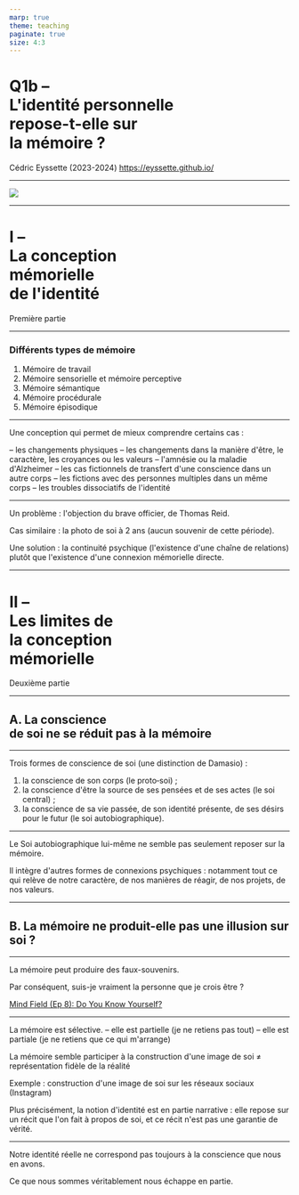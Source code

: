 ```yaml
---
marp: true
theme: teaching
paginate: true
size: 4:3
---
```


<!-- _class: titre -->

# Q1b – <br>L'identité personnelle<br>repose-t-elle sur<br>la mémoire ? <!-- fit -->

Cédric Eyssette (2023-2024)
https://eyssette.github.io/


---
<!-- _class: i1t0 pp -->

[![](https://fr.web.img2.acsta.net/medias/nmedia/18/36/06/10/18449315.jpg)](https://ladigitale.dev/digiview/#/v/6599600486bb2)


---
<!-- _class: partie -->
# I – <br>La conception <br>mémorielle<br>de l'identité <!-- fit -->
Première partie


---
<!-- _class:  -->
### Différents types de mémoire

1) Mémoire de travail
2) Mémoire sensorielle et mémoire perceptive
3) Mémoire sémantique
4) Mémoire procédurale
5) Mémoire épisodique


---
<!-- _class: fpppp -->
Une conception qui permet de mieux comprendre certains cas : 

<span data-marpit-fragment="1">– les changements physiques</span>
<span data-marpit-fragment="2">– les changements dans la manière d'être, le caractère, les croyances ou les valeurs</span>
<span data-marpit-fragment="3">– l'amnésie ou la maladie d'Alzheimer</span>
<span data-marpit-fragment="4">– les cas fictionnels de transfert d'une conscience dans un autre corps</span>
<span data-marpit-fragment="5">– les fictions avec des personnes multiples dans un même corps</span>
<span data-marpit-fragment="6">– les troubles dissociatifs de l'identité</span>

 <!--Locke : l'homme du jour et l'homme de la nuit -->


---
<!-- _class:  -->
Un problème : l'objection du brave officier, de Thomas Reid.

<span data-marpit-fragment="1">Cas similaire : la photo de soi à 2 ans (aucun souvenir de cette période).</span>

<span data-marpit-fragment="2">Une solution : la continuité psychique (l'existence d'une chaîne de relations) plutôt que l'existence d'une connexion mémorielle directe.</span>


---
<!-- _class: partie -->
# II – <br>Les limites de <br>la conception<br> mémorielle <!-- fit -->
Deuxième partie


---
<!-- _class: souspartie -->


## A. La conscience <br>de soi ne se réduit pas à la mémoire

---
<!-- _class: fppppppppp -->
Trois formes de conscience de soi (une distinction de Damasio) :
1) la conscience de son corps (le proto&#8209;soi) ;
2) la conscience d'être la source de ses pensées et de ses actes (le soi central) ;
3) la conscience de sa vie passée, de son identité présente, de ses désirs pour le futur (le soi autobiographique).</span>

<!-- 
1/ conscience de son corps
proprioception
cas : membre-fantôme, O. Sacks : “la femme désincarnée”, “l'homme qui tombait de son lit”, “fantômes“.

Animaux : test de Gallup
cas : les athlètes (escalade)

Locke ne parle pas du tout de cet aspect-là de la conscience de soi
Locke laisse de côté la dimension corporelle de la conscience de soi.

How the Body Shapes the Mind
Shaun Gallagher
"a primary, embodied sense of self"

2/ conscience d'être la source de ses pensées et de ses actes
cf. cours sur le libre arbitre
Cas : schizophrénie

=> semble correspondre à ce que dit Locke dans le 1er paragraphe

3/ soi autobiographique
=> semble correspondre au 2e paragraphe

-->


---
<!-- _class:  -->
Le Soi autobiographique lui-même ne semble pas seulement reposer sur la mémoire.

<span data-marpit-fragment="1">Il intègre d'autres formes de connexions psychiques : notamment tout ce qui relève de notre caractère, de nos manières de réagir, de nos projets, de nos valeurs.</span>

---
<!-- _class: souspartie -->
## B. La mémoire ne produit-elle pas une illusion sur soi ?


---
<!-- _class:  -->
La mémoire peut produire des faux-souvenirs.

<span data-marpit-fragment="1">Par conséquent, suis-je vraiment la personne que je crois être ?</span>

[Mind Field (Ep 8): Do You Know Yourself?](https://ladigitale.dev/digiview/#/v/6396d7de3decd)


---
<!-- _class: fp -->
La mémoire est sélective.
<span data-marpit-fragment="1">– elle est partielle (je ne retiens pas tout)</span>
<span data-marpit-fragment="2">– elle est partiale (je ne retiens que ce qui m'arrange)</span>

<span data-marpit-fragment="3">La mémoire semble participer à la construction d'une image de soi</span> <span data-marpit-fragment="4">≠ représentation fidèle de la réalité</span>

<span data-marpit-fragment="5">Exemple : construction d'une image de soi sur les réseaux sociaux (Instagram)</span>

<span data-marpit-fragment="6">Plus précisément, la notion d'identité est en partie narrative : elle repose sur un récit que l'on fait à propos de soi, et ce récit n'est pas une garantie de vérité.</span>


---
<!-- _class:  -->
Notre identité réelle ne correspond pas toujours à la conscience que nous en avons. 

Ce que nous sommes véritablement nous échappe en partie.

<!-- 
Progression dans la connaissance de soi possible : grâce à autrui ? quête de soi ?
-->


<!-- 
L'identité réelle déborde la conscience que nous en avons. On ne peut pas assimiler l'identité à la conscience.
Ce que nous sommes véritablement échappe en partie à notre conscience.

Question de la vérité, place du témoignage d'autrui ; récit de soi (identité narrative), image de soi : illusions sur soi

Exemples dans la science-fiction : faux souvenirs

Faut-il rejeter jusqu'à la notion même d'identité ?

Science-fiction / Westworld, Blade Runner, Dark City …
Shutter Island 

Conscience de soi : partielle et partiale.

Ne pouvons-nous pas apprendre des autres des vérités sur nous-mêmes ?

-->